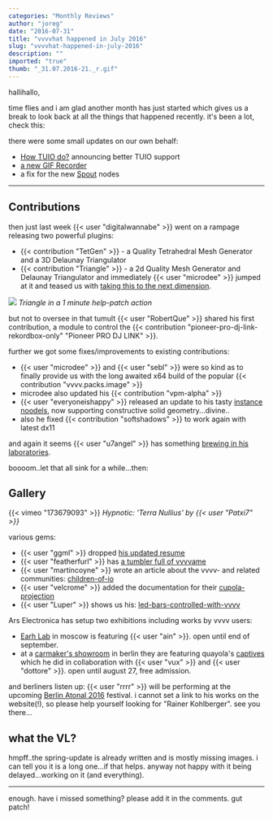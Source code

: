 ```yaml
---
categories: "Monthly Reviews"
author: "joreg"
date: "2016-07-31"
title: "vvvvhat happened in July 2016"
slug: "vvvvhat-happened-in-july-2016"
description: ""
imported: "true"
thumb: "_31.07.2016-21._r.gif"
---
```


hallihallo,

time flies and i am glad another month has just started which gives us a break to look back at all the things that happened recently. it's been a lot, check this:

there were some small updates on our own behalf:
* [How TUIO do?](/blog/2016/how-tuio-do) announcing better TUIO support 
* [a new GIF Recorder](/blog/2016/introducing-the-rekorder)
* a fix for the new [Spout](/blog/2016/spout-0) nodes 

---
## Contributions

then just last week {{< user "digitalwannabe" >}} went on a rampage releasing two powerful plugins:
* {{< contribution "TetGen" >}} - a Quality Tetrahedral Mesh Generator and a 3D Delaunay Triangulator
* {{< contribution "Triangle" >}} - a 2d Quality Mesh Generator and Delaunay Triangulator
and immediately {{< user "microdee" >}} jumped at it and teased us with [taking this to the next dimension](/blog/triangledx11-renderer).

![](_31.07.2016-21._r.gif) 
*Triangle in a 1 minute help-patch action*

but not to oversee in that tumult {{< user "RobertQue" >}} shared his first contribution, a module to control the {{< contribution "pioneer-pro-dj-link-rekordbox-only" "Pioneer PRO DJ LINK" >}}. 

further we got some fixes/improvements to existing contributions:
* {{< user "microdee" >}} and {{< user "sebl" >}} were so kind as to finally provide us with the long awaited x64 build of the popular {{< contribution "vvvv.packs.image" >}}
* microdee also updated his {{< contribution "vpm-alpha" >}}
* {{< user "everyoneishappy" >}} released an update to his tasty [instance noodels](/blog/instance-noodles-update-alpha-0.3-tonkotsu), now supporting constructive solid geometry...divine..
* also he fixed {{< contribution "softshadows" >}} to work again with latest dx11 

and again it seems {{< user "u7angel" >}} has something [brewing in his laboratories](/blog/texture-to-gif-frankenstein).

boooom..let that all sink for a while...then:

## Gallery

{{< vimeo "173679093" >}}
*Hypnotic: 'Terra Nullius' by {{< user "Patxi7" >}}*

various gems:
* {{< user "ggml" >}} dropped [his updated resume](http://cote.ggml.ro)
* {{< user "featherfurl" >}} has [a tumbler full of vvvvame](http://featherfurl.tumblr.com/tagged/vvvv)
* {{< user "martincoyne" >}} wrote an article about the vvvv- and related communities: [children-of-io](/blog/2016/children-of-io)
* {{< user "velcrome" >}} added the documentation for their [cupola-projection](/blog/cupola-projection)
* {{< user "Luper" >}} shows us his: [led-bars-controlled-with-vvvv](/blog/led-bars-controlled-with-vvvv)

Ars Electronica has setup two exhibitions including works by vvvv users:
* [Earh Lab](http://export.aec.at/earthlab/) in moscow is featuring {{< user "ain" >}}. open until end of september.
* at a [carmaker's showroom](http://www.drive-volkswagen-group.com/en/exhibitions.html) in berlin they are featuring quayola's [captives](http://www.quayola.com/captives-1/) which he did in collaboration with {{< user "vux" >}} and {{< user "dottore" >}}. open until august 27, free admission. 

and berliners listen up:
{{< user "rrrr" >}} will be performing at the upcoming [Berlin Atonal 2016](http://www.berlin-atonal.com/atonal-2016/) festival. i cannot set a link to his works on the website(!), so please help yourself looking for "Rainer Kohlberger". see you there...

## what the VL?

hmpff..the spring-update is already written and is mostly missing images. i can tell you it is a long one...if that helps. anyway not happy with it being delayed...working on it (and everything). 

---

enough. have i missed something? please add it in the comments. gut patch!

